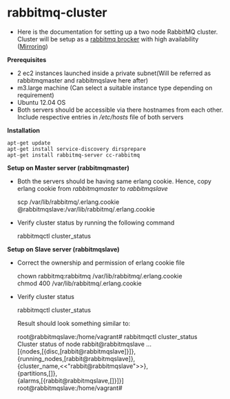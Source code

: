 # rabbitmq-cluster

 - Here is the documentation for setting up a two node RabbitMQ cluster. Cluster will be setup as a [rabbitmq brocker](https://www.rabbitmq.com/clustering.html) with high availability ([Mirroring](https://www.rabbitmq.com/ha.html)) 

**Prerequisites**
	
* 2 ec2 instances launched inside a private subnet(Will be referred as rabbitmqmaster and rabbitmqslave here after)
* m3.large machine (Can select a suitable instance type depending on requirement)
* Ubuntu 12.04 OS
* Both servers should be accessible via there hostnames from each other. Include respective entries in */etc/hosts* file of both servers
 	

**Installation**

	apt-get update
	apt-get install service-discovery dirsprepare
	apt-get install rabbitmq-server cc-rabbitmq
	
**Setup on Master server (rabbitmqmaster)**

* Both the servers should be having same erlang cookie. Hence, copy erlang cookie from *rabbitmqmaster* to *rabbitmqslave*
        
	scp /var/lib/rabbitmq/.erlang.cookie <username>@rabbitmqslave:/var/lib/rabbitmq/.erlang.cookie
* Verify cluster status by running the following command
	
	rabbitmqctl cluster_status

**Setup on Slave server (rabbitmqslave)**

* Correct the ownership and permission of erlang cookie file
	
	chown rabbitmq:rabbitmq /var/lib/rabbitmq/.erlang.cookie  
	chmod 400 /var/lib/rabbitmq/.erlang.cookie  

* Verify cluster status 

	rabbitmqctl cluster_status 
	
	Result should look something similar to:
	
	root@rabbitmqslave:/home/vagrant# rabbitmqctl cluster_status  
	Cluster status of node rabbit@rabbitmqslave ...  
	[{nodes,[{disc,[rabbit@rabbitmqslave]}]},  
 	{running_nodes,[rabbit@rabbitmqslave]},  
 	{cluster_name,<<"rabbit@rabbitmqslave">>},   
 	{partitions,[]},  
 	{alarms,[{rabbit@rabbitmqslave,[]}]}]  
	root@rabbitmqslave:/home/vagrant#  
	


